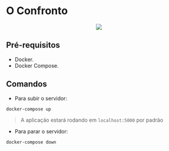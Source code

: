 # O Confronto

<p align="center">
    <img src="https://github.com/user-attachments/assets/373feda8-d769-47ab-bcfd-aa54a413fd54">
</p>

## Pré-requisitos
- Docker.
- Docker Compose.

## Comandos
- Para subir o servidor:

`docker-compose up`
> A aplicação estará rodando em `localhost:5000` por padrão
- Para parar o servidor:

`docker-compose down`
